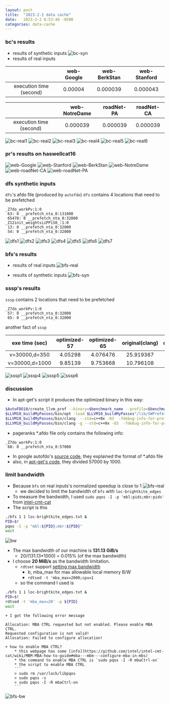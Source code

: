 ```yaml
---
layout: post
title:  "2023-2-2 data cache"
date:   2023-2-2 8:53:46 -0500
categories: data-cache 
---
```

### bc's results 
- results of synthetic inputs
![bc-syn](/assets/2023-02-02/bc-syn.png)
- results of real inputs

|      | web-Google | web-BerkStan | web-Stanford | 
| :----: | :----:| :----:| :----: | 
| execution time (second) | 0.00004 |  0.000039 | 0.000043 | 

| | web-NotreDame | roadNet-PA | roadNet-CA |
| :----: | :----: | :----: | :----: | 
| execution time (second)| 0.000039 | 0.000039 |  0.000039 | 

![bc-real1](/assets/2023-02-02/bc-roadNet-PA.png)
![bc-real2](/assets/2023-02-02/bc-roadNet-CA.png)
![bc-real3](/assets/2023-02-02/bc-web-Google.png)
![bc-real4](/assets/2023-02-02/bc-web-Stanford.png)
![bc-real5](/assets/2023-02-02/bc-web-BerkStan.png)
![bc-real6](/assets/2023-02-02/bc-web-NotreDame.png)
### pr's results on haswellcat16

![web-Google](/assets/2023-02-02/web-Google.png)
![web-Stanford](/assets/2023-02-02/web-Stanford.png)
![web-BerkStan](/assets/2023-02-02/web-BerkStan.png)
![web-NotreDame](/assets/2023-02-02/web-NotreDame.png)
![web-roadNet-CA](/assets/2023-02-02/roadNet-CA.png)
![web-roadNet-PA](/assets/2023-02-02/roadNet-PA.png)

### dfs synthetic inputs
`dfs`'s afdo file (produced by `autofdo`)
`dfs` contains 4 locations that need to be prefetched

```
_Z7do_workPv:1:0
 63: 0 __prefetch_nta_0:131000
 65478: 0 __prefetch_nta_0:32000
_Z12init_weightsiiPPiS0_:1:0
 13: 0 __prefetch_nta_0:32000
 54: 0 __prefetch_nta_0:32000
 ```

![dfs1](/assets/2023-02-02/dfs1.png)
![dfs2](/assets/2023-02-02/dfs2.png)
![dfs3](/assets/2023-02-02/dfs3.png)
![dfs4](/assets/2023-02-02/dfs4.png)
![dfs5](/assets/2023-02-02/dfs5.png)
![dfs6](/assets/2023-02-02/dfs6.png)
![dfs7](/assets/2023-02-02/dfs7.png)

### bfs's results
- results of real inputs
![bfs-real](/assets/2023-02-02/bfs-real.png)

- results of synthetic inputs
![bfs-syn](/assets/2023-02-02/bfs-syn.png)

### sssp's results
`sssp` contains 2 locations that need to be prefetched

```
_Z7do_workPv:1:0
 57: 0 __prefetch_nta_0:32000
 65: 0 __prefetch_nta_0:32000
```

another fact of `sssp`

| exe time (sec)	| optimized-57	| optimized-65 | original(clang)| original(gcc) |
| :----: | :----:| :----:| :----: |   :----: | 
| v=30000,d=350 |	4.05298 | 4.076476 | 25.919367 | 4.074955 |
| v=30000,d=1000 |	9.85139	| 9.753668 | 10.796108 | 22.436999 |

![sssp1](/assets/2023-02-02/sssp1.png)
![sssp4](/assets/2023-02-02/sssp4.png)
![sssp5](/assets/2023-02-02/sssp5.png)
![sssp6](/assets/2023-02-02/sssp6.png)

### discussion
- In apt-get's script it produces the optimized binary in this way:
```bash
$AutoFDO10/create_llvm_prof --binary=$benchmark_name --profile=$benchmark_name"-INPUT-"$g"-ALL-dist2.csv" --profiler="prefetch" --format=text --out=$benchmark_name"-INPUT-"$g"-prefetch.afdo"
$LLVM10_buildMyPasses/bin/opt -load $LLVM10_buildMyPasses"/lib/SWPrefetchingLLVMPass.so" -S -SWPrefetchingLLVMPass -input-file $benchmark_name"-INPUT-"$g"-prefetch.afdo" -dist $dist  <$benchmark_name".ll"> $benchmark_name"-pref-INPUT-"$g".ll"
$LLVM10_buildMyPasses/bin/clang  --std=c++0x -O3  -fdebug-info-for-profiling  -Wall -Werror   $benchmark_name"-pref-INPUT-"$g".ll" -c
$LLVM10_buildMyPasses/bin/clang -g --std=c++0x -O3  -fdebug-info-for-profiling -Wall -Werror  $benchmark_name"-pref-INPUT-"$g".o" -o $benchmark_name"-pref-INPUT-"$g -lpthread -lrt
```
- pageranks *.afdo file only contains the following info:
```
_Z7do_workPv:1:0
 68: 0 __prefetch_nta_0:57000
```
- In google autofdo's [source code](https://github.com/google/autofdo/blob/master/profile_writer.h), they explained the format of *.afdo file
- also, in [apt-get's code](https://github.com/upenn-acg/floar/blob/master/apt-get/SWPrefetchingLLVMPass/SWPrefetchingLLVMPass.cpp#L652), they divided 57000 by 1000.

### limit bandwidth
- Because `bfs` on real inputs's normalized speedup is close to 1
![bfs-real](/assets/2023-02-02/bfs-real.png)
    + we decided to limit the bandwidth of `bfs` with `loc-brightkite_edges`
- To measure the bandwidth, I used `sudo pqos -I -p 'mbl:pids;mbr:pids'` from [intel-cmt-cat](https://github.com/intel/intel-cmt-cat/wiki/MBM-MBA-how-to-guide#mba---mbm---configure-mba-in-mbs)
- The script is this
```bash
./bfs 1 1 loc-brightkite_edges.txt &
PID=$!
pqos -I -p "mbl:${PID};mbr:${PID}"
wait
```
![bw](/assets/2023-02-02/bandwidth.png)
- The max bandwidth of our machine is <strong>131.13 GiB/s</strong>
    + 20/(131.13*1000) = 0.015% (of the max bandwidth)
- I choose <strong>20 MiB/s</strong> as the bandwidth limitation.
    + `rdtset` support [setting max bandwidth](https://github.com/intel/intel-cmt-cat/tree/master/rdtset)
        * b, mba_max for max allowable local memory B/W
        * `rdtsed -t 'mba_max=2000;cpu=1`
    + so the command I used is 
```bash
./bfs 1 1 loc-brightkite_edges.txt &
PID=$!
rdtsed -t 'mba_max=20' -p ${PID}
wait
```
    + I got the following error message
```
Allocation: MBA CTRL requested but not enabled. Please enable MBA CTRL.
Requested configuration is not valid!
Allocation: Failed to configure allocation!
```
    + how to enable MBA CTRL?
        * this webpage has some [info](https://github.com/intel/intel-cmt-cat/wiki/MBM-MBA-how-to-guide#mba---mbm---configure-mba-in-mbs)
        * the command to enable MBA CTRL is `sudo pqos -I -R mbaCtrl-on`
        * the script to enable MBA CTRL
        ```
        > sudo rm /var/lock/libpqos 
        > sudo pqos -s
        > sudo pqos -I -R mbaCtrl-on
        ```
![bfs-bw](/assets/2023-02-02/bfs-bw.png)